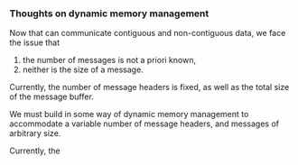 ### Thoughts on dynamic memory management

Now that can communicate contiguous and non-contiguous data, we face the issue that

1. the number of messages is not a priori known,
2. neither is the size of a message.

Currently, the number of message headers is fixed, as well as the total size of the message
buffer.

We must build in some way of dynamic memory management to accommodate a variable number 
of message headers, and messages of arbitrary size. 

Currently, the 
